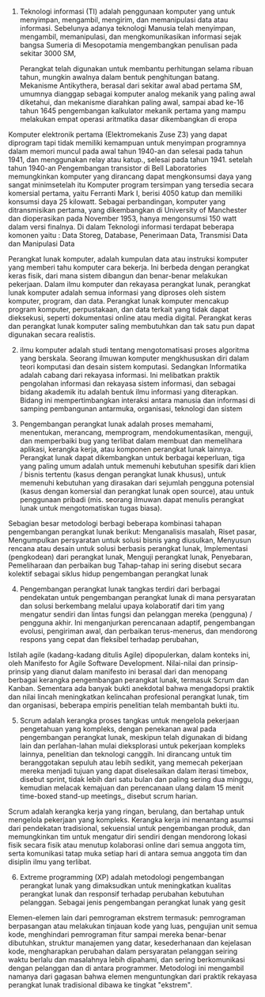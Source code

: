 1.	Teknologi informasi (TI) adalah penggunaan komputer yang untuk menyimpan, mengambil, mengirim, dan memanipulasi data atau informasi. 		 Sebelunya adanya teknologi  Manusia telah menyimpan, mengambil, memanipulasi, dan mengkomunikasikan informasi sejak bangsa Sumeria 		di Mesopotamia mengembangkan penulisan pada sekitar 3000 SM, 

    Perangkat telah digunakan untuk membantu perhitungan selama ribuan tahun, mungkin awalnya dalam bentuk penghitungan batang.             Mekanisme Antikythera, berasal dari sekitar awal abad pertama SM, umumnya dianggap sebagai komputer analog mekanik yang paling awal     diketahui, dan mekanisme diarahkan paling awal,  sampai abad ke-16 tahun 1645 pengembangan kalkulator mekanik pertama yang mampu         melakukan empat operasi aritmatika dasar dikembangkan di eropa

Komputer elektronik pertama (Elektromekanis Zuse Z3) yang dapat diprogram tapi tidak memiliki kemampuan untuk menyimpan programnya dalam memori  muncul pada awal tahun 1940-an dan selesai pada tahun 1941, dan menggunakan relay atau katup., selesai pada tahun 1941. setelah tahun 1940-an Pengembangan transistor di Bell Laboratories memungkinkan komputer yang dirancang dapat mengkonsumsi daya yang sangat minimsetelah itu Komputer program tersimpan yang tersedia secara komersial pertama, yaitu  Ferranti Mark I, berisi 4050 katup dan memiliki konsumsi daya 25 kilowatt. Sebagai perbandingan, komputer yang ditransmisikan pertama, yang dikembangkan di University of Manchester dan dioperasikan pada November 1953, hanya mengonsumsi 150 watt dalam versi finalnya. Di dalam Teknologi informasi terdapat beberapa komonen yaitu : Data Storeg, Database, Penerimaan Data, Transmisi Data dan Manipulasi Data 

Perangkat lunak komputer, adalah kumpulan data atau instruksi komputer yang memberi tahu komputer cara bekerja. Ini berbeda dengan perangkat keras fisik, dari mana sistem dibangun dan benar-benar melakukan pekerjaan. Dalam ilmu komputer dan rekayasa perangkat lunak, perangkat lunak komputer adalah semua informasi yang diproses oleh sistem komputer, program, dan data. Perangkat lunak komputer mencakup program komputer, perpustakaan, dan data terkait yang tidak dapat dieksekusi, seperti dokumentasi online atau media digital. Perangkat keras dan perangkat lunak komputer saling membutuhkan dan tak satu pun dapat digunakan secara realistis. 



2.	ilmu komputer adalah studi tentang mengotomatisasi proses algoritma yang berskala. Seorang ilmuwan komputer mengkhususkan diri dalam teori komputasi dan desain sistem komputasi. Sedangkan Informatika adalah cabang dari rekayasa informasi. Ini melibatkan praktik pengolahan informasi dan rekayasa sistem informasi, dan sebagai bidang akademik itu adalah bentuk ilmu informasi yang diterapkan. Bidang ini mempertimbangkan interaksi antara manusia dan informasi di samping pembangunan antarmuka, organisasi, teknologi dan sistem



3.	Pengembangan perangkat lunak adalah proses memahami, menentukan, merancang, memprogram, mendokumentasikan, menguji, dan memperbaiki bug yang terlibat dalam membuat dan memelihara aplikasi, kerangka kerja, atau komponen perangkat lunak lainnya.  Perangkat lunak dapat dikembangkan untuk berbagai keperluan, tiga yang paling umum adalah untuk memenuhi kebutuhan spesifik dari klien / bisnis tertentu (kasus dengan perangkat lunak khusus), untuk memenuhi kebutuhan yang dirasakan dari sejumlah pengguna potensial (kasus dengan komersial dan perangkat lunak open source), atau untuk penggunaan pribadi (mis. seorang ilmuwan dapat menulis perangkat lunak untuk mengotomatiskan tugas biasa). 

Sebagian besar metodologi berbagi beberapa kombinasi tahapan pengembangan perangkat lunak berikut: Menganalisis masalah, Riset pasar, Mengumpulkan persyaratan untuk solusi bisnis yang diusulkan, Menyusun rencana atau desain untuk solusi berbasis perangkat lunak, Implementasi (pengkodean) dari perangkat lunak, Menguji perangkat lunak, Penyebaran, Pemeliharaan dan perbaikan bug Tahap-tahap ini sering disebut secara kolektif sebagai siklus hidup pengembangan perangkat lunak



4.	Pengembangan perangkat lunak tangkas terdiri dari berbagai pendekatan untuk pengembangan perangkat lunak di mana persyaratan dan solusi berkembang melalui upaya kolaboratif dari tim yang mengatur sendiri dan lintas fungsi dan pelanggan mereka (pengguna) / pengguna akhir. Ini menganjurkan perencanaan adaptif, pengembangan evolusi, pengiriman awal, dan perbaikan terus-menerus, dan mendorong respons yang cepat dan fleksibel terhadap perubahan, 

Istilah agile (kadang-kadang ditulis Agile) dipopulerkan, dalam konteks ini, oleh Manifesto for Agile Software Development.  Nilai-nilai dan prinsip-prinsip yang dianut dalam manifesto ini berasal dari dan menopang berbagai kerangka pengembangan perangkat lunak, termasuk Scrum dan Kanban. Sementara ada banyak bukti anekdotal bahwa mengadopsi praktik dan nilai lincah meningkatkan kelincahan profesional perangkat lunak, tim dan organisasi, beberapa empiris  penelitian telah membantah bukti itu.



5.	Scrum adalah kerangka proses tangkas untuk mengelola pekerjaan pengetahuan yang kompleks, dengan penekanan awal pada pengembangan perangkat lunak, meskipun telah digunakan di bidang lain dan perlahan-lahan mulai dieksplorasi untuk pekerjaan kompleks lainnya, penelitian dan teknologi canggih.  Ini dirancang untuk tim beranggotakan sepuluh atau lebih sedikit, yang memecah pekerjaan mereka menjadi tujuan yang dapat diselesaikan dalam iterasi timebox, disebut sprint, tidak lebih dari satu bulan dan paling sering dua minggu, kemudian melacak kemajuan dan perencanaan ulang dalam 15 menit time-boxed stand-up meetings,, disebut scrum harian. 

Scrum adalah kerangka kerja yang ringan, berulang, dan bertahap untuk mengelola pekerjaan yang kompleks. Kerangka kerja ini menantang asumsi dari pendekatan tradisional, sekuensial untuk pengembangan produk, dan memungkinkan tim untuk mengatur diri sendiri dengan mendorong lokasi fisik secara fisik atau menutup kolaborasi online dari semua anggota tim, serta komunikasi tatap muka setiap hari di antara semua anggota tim dan disiplin ilmu yang terlibat.



6.	Extreme programming (XP) adalah metodologi pengembangan perangkat lunak yang dimaksudkan untuk meningkatkan kualitas perangkat lunak dan responsif terhadap perubahan kebutuhan pelanggan. Sebagai jenis pengembangan perangkat lunak yang gesit

Elemen-elemen lain dari pemrograman ekstrem termasuk: pemrograman berpasangan atau melakukan tinjauan kode yang luas, pengujian unit semua kode, menghindari pemrograman fitur sampai mereka benar-benar dibutuhkan, struktur manajemen yang datar, kesederhanaan dan kejelasan kode, mengharapkan perubahan dalam persyaratan pelanggan seiring waktu berlalu dan masalahnya lebih dipahami, dan sering berkomunikasi dengan pelanggan dan di antara programmer. Metodologi ini mengambil namanya dari gagasan bahwa elemen menguntungkan dari praktik rekayasa perangkat lunak tradisional dibawa ke tingkat "ekstrem". 

